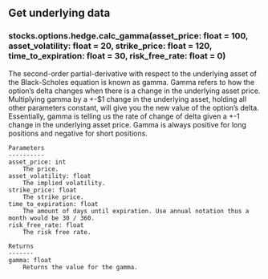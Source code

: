## Get underlying data 
### stocks.options.hedge.calc_gamma(asset_price: float = 100, asset_volatility: float = 20, strike_price: float = 120, time_to_expiration: float = 30, risk_free_rate: float = 0)

The second-order partial-derivative with respect to the underlying asset of the Black-Scholes equation
    is known as gamma. Gamma refers to how the option’s delta changes when there is a change in the underlying
    asset price. Multiplying gamma by a +-$1 change in the underlying asset, holding all other parameters constant,
    will give you the new value of the option’s delta. Essentially, gamma is telling us the rate of change of delta
    given a +-1 change in the underlying asset price. Gamma is always positive for long positions and
    negative for short positions.

    Parameters
    ----------
    asset_price: int
        The price.
    asset_volatility: float
        The implied volatility.
    strike_price: float
        The strike price.
    time_to_expiration: float
        The amount of days until expiration. Use annual notation thus a month would be 30 / 360.
    risk_free_rate: float
        The risk free rate.

    Returns
    -------
    gamma: float
        Returns the value for the gamma.
